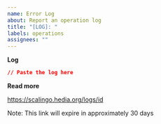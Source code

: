 ```yaml
---
name: Error Log
about: Report an operation log
title: "[LOG]: "
labels: operations
assignees: ""
---
```


**Log**

```json
// Paste the log here
```

**Read more**

https://scalingo.hedia.org/logs/id

Note: This link will expire in approximately 30 days
